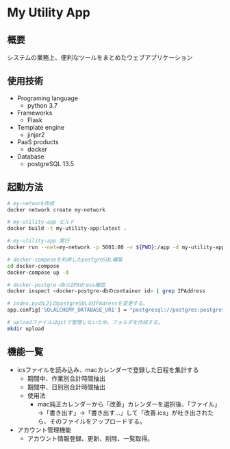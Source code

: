 # My Utility App

## 概要
システムの業務上、便利なツールをまとめたウェブアプリケーション

## 使用技術
 - Programing language
   - python 3.7
 - Frameworks
   - Flask
 - Template engine
   - jinjar2
 - PaaS products
   - docker
 - Database
   - postgreSQL 13.5

## 起動方法
```bash
# my-network作成
docker network create my-network

# my-utility-app ビルド
docker build -t my-utility-app:latest .

# my-utility-app 実行
docker run --net=my-network -p 5001:80 -v ${PWD}:/app -d my-utility-app

# docker-composeを利用したpostgreSQL構築
cd docker-compose
docker-compose up -d

# docker-postgre-dbのIPAdress確認
docker inspect <docker-postgre-dbのcontainer id> | grep IPAddress

# index.pyのL21のpostgreSQLのIPAdressを変更する。
app.config['SQLALCHEMY_DATABASE_URI'] = "postgresql://postgres:postgres@172.18.0.3:5432/postgres"

# uploadファイルはgitで管理しないため、フォルダを作成する。
mkdir upload
```


## 機能一覧
 - icsファイルを読み込み、macカレンダーで登録した日程を集計する
    - 期間中、作業別合計時間抽出
    - 期間中、日別別合計時間抽出
    - 使用法
       - mac純正カレンダーから「改善」カレンダーを選択後、「ファイル」→「書き出す」→「書き出す…」して「改善.ics」が吐き出されたら、そのファイルをアップロードする。
- アカウント管理機能
   - アカウント情報登録、更新、削除、一覧取得。

